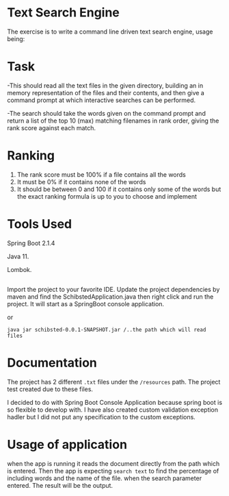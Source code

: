 # Text Search Engine 
The exercise is to write a command line driven text search engine, usage being:

# Task
 -This should read all the text files in the given directory, building an in memory representation of the
  files and their contents, and then give a command prompt at which interactive searches can be
  performed.
  
-The search should take the words given on the command prompt and return a list of the top 10
 (max) matching filenames in rank order, giving the rank score against each match.  
 
 # Ranking
 1. The rank score must be 100% if a file contains all the words
 2. It must be 0% if it contains none of the words
 3. It should be between 0 and 100 if it contains only some of the words ­ but the exact ranking
 formula is up to you to choose and implement
 
# Tools Used

Spring Boot 2.1.4

Java 11.

Lombok.


## 

Import the project to your favorite IDE. Update the project dependencies by maven and find the SchibstedApplication.java 
then right click and run the project. It will start as a SpringBoot console application. 

or 

`java ­jar schibsted-0.0.1-SNAPSHOT.jar /..the path which will read files`   

# Documentation

The project has 2 different `.txt` files under the `/resources` path. The project test 
created due to these files.

I decided to do with Spring Boot Console Application because spring boot is so flexible to develop with. 
I have also created custom validation exception hadler but I did not put any specification to the custom exceptions.
 

# Usage of application 

when the app is running it reads the document directly from the path which is entered. Then the app
is expecting `search text` to find the percentage of including words and the name of the file. when the search parameter entered. The result will be the output. 


